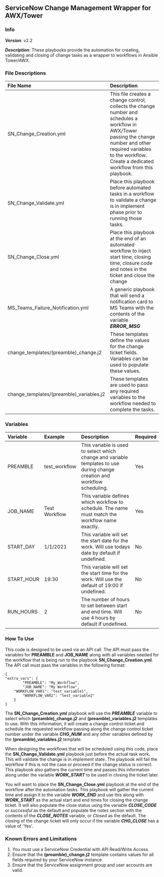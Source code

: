 ## ServiceNow Change Management Wrapper for AWX/Tower

### **Info**

***Version***: v2.2

***Description***: These playbooks provide the automation for creating, validating and closing of change tasks as a wrapper to workflows in Ansible Tower/AWX.

### **File Descriptions**

| File Name | Description |
| :-------- | :---------- | 
| SN_Change_Creation.yml | This file creates a change control, collects the change number and schedules a workflow in AWX/Tower passing the change number and other required variables to the workflow. Create a dedicated workflow from this playbook. |
| SN_Change_Validate.yml | Place this playbook before automated tasks in a workflow to validate a change is in implement phase prior to running those tasks. |
| SN_Change_Close.yml | Place this playbook at the end of an automated workflow to inject start time, closing time, closure code and notes in the ticket and close the change |
| MS_Teams_Failure_Notification.yml | A generic playbook that will send a notification card to MS Teams with the contents of the variable ***ERROR_MSG*** |
| change_templates/(preamble)_change.j2 | These templates define the values for the change ticket fields. Variables can be used to populate these values. |
| change_templates/(preamble)_variables.j2 | These templates are used to pass any required variables to the workflow needed to complete the tasks. |

### **Variables**

| Variable | Example | Description | Required |
| :------- | :------ | :---------- | :------- |
| PREAMBLE | test_workflow | This variable is used to select which change and variable templates to use during change creation and workflow scheduling. | Yes |
| JOB_NAME | Test Workflow | This variable defines which workflow to schedule. The name must match the workflow name exactly. | Yes |
| START_DAY | 1/1/2021 | This variable will set the start date for the work. Will use todays date by default if undefined. | No |
| START_HOUR | 19:30 | This variable will set the start time for the work. Will use the default of 19:00 if undefined. | No |
| RUN_HOURS | 2 | The number of hours to set between start and end time. Will use 4 hours by default if undefined. | No |

### **How To Use**

This code is designed to be used via an API call. The API must pass the variables for __PREAMBLE__ and __JOB_NAME__ along with all variables needed for the workflow that is being run to the playbook __SN_Change_Creation.yml__. The API call must pass the variables in the following format:
```
{		
"extra_vars": {
        "PREAMBLE": "My_Workflow",
        "JOB_NAME": "My Workflow",
	"WORKFLOW_VAR1": "test_variable1",
        "WORKFLOW_VAR2": "test_variable2"
	}
}
```
The **SN_Change_Creation.yml** playbook will use the ***PREAMBLE*** variable to select which **(preamble)_change.j2** and **(preamble)_variables.j2** templates to use. With this information, it will create a change control ticket and schedule the requested workflow passing along the change control ticket number under the variable ***CHG_NUM*** and any other variables defined by the **(preamble)_variables.j2** template.

When designing the workflows that will be scheduled using this code, place the **SN_Change_Validate.yml** playbook just before the actual task work. This will validate the change is in _implement_ state. The playbook will fail the workflow if this is not the case or proceed if the change status is correct. This playbook also gathers the current time and passes this information along under the variable ***WORK_START*** to be used in closing the ticket later.

You will want to place the **SN_Change_Close.yml** playbook at the end of the workflow after the automation tasks. This playbook will gather the current time and assign it to the variable ***WORK_END*** and use this along with ***WORK_START*** as the actual start and end times for closing the change ticket. It will also populate the close status using the variable ***CLOSE_CODE*** or _successful_ as the default and populate the notes section with the contents of the ***CLOSE_NOTES*** variable, or _Closed_ as the default. The closing of the change ticket will only occur if the variable ***CHG_CLOSE*** has a value of 'Yes'.

### **Known Errors and Limitations**
1. You must use a ServiceNow Credential with API Read/Write Access.
2. Ensure that the **(preamble)_change.j2** template contains values for all fields required by your ServiceNow instance.
3. Ensure that the ServiceNow assignment group and user accounts are valid.